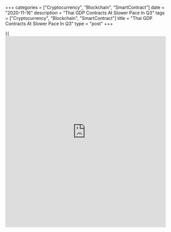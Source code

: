 +++
categories = ["Cryptocurrency", "Blockchain", "SmartContract"]
date = "2020-11-16"
description = "Thai GDP Contracts At Slower Pace In Q3"
tags = ["Cryptocurrency", "Blockchain", "SmartContract"]
title = "Thai GDP Contracts At Slower Pace In Q3"
type = "post"
+++

{{<iframe id="large-banner" src="https://www.bounty.group/#slide=5.0" width="100%" height="600" scrolling="no" style="border: 0px solid rgb(216, 221, 230); border-radius: 3px;">}}

Thailand's [economy][1] shrank at a slower pace in the third quarter
driven by the easing of Covid-19 control measures though travel
restrictions continued to dampen the tourism sector, official data
showed on Monday.

Gross domestic product fell by less-than-expected 6.4 percent on a
yearly basis in the third quarter, slower than the 12.1 percent decline
posted in the second quarter, the National Economic and Social
Development Council, or NESDC, reported.

GDP was expected to shrink 8.6 percent. Nonetheless, with the third
consecutive contraction, the economy remained under recession.

On a quarterly basis, GDP logged its biggest growth in more than eight
years. GDP expanded 6.5 percent, in contrast to a 9.9 percent fall in
the preceding period.

Economists had forecast a moderate growth of 3.8 percent. The latest
pace of expansion was the fastest since the first quarter of 2012, when
GDP was up 9.4 percent.

The government raised its GDP forecast for 2020 to -6 percent from -7.3
to -7.8 percent estimated previously.

Next year, the economy is projected to grow within the range of 3.5 -
4.5 percent underpinned by improving domestic demand, the recovery in
domestic and global trade and economic stimulus, the agency said.

It is expected that export values of goods, private consumption
expenditure, and total investment will increase by 4.2 percent, 2.4
percent, and 6.6 percent, respectively.  
  
GDP figures showed that the worst is now over for Thailand's economy,
but its dependence on tourism means it is likely to experience one of
the slowest recoveries in the region, Gareth Leather, an economist at
Capital Economics, said.

The economist noted that the nation appears to have eliminated the
virus. Social distancing is unlikely to be a drag on growth going
forward. Loose fiscal and monetary [policy](https://www.fintechee.com/policy/) will also help support the
recovery, Leather added.

On the expenditure-side, data showed that private consumption
expenditure dropped only 0.6 percent due to the easing of lockdown
measure and domestic travel restriction, coupling with the
implementation of government policies.

Meanwhile, government consumption expenditure grew 3.4 percent in the
third quarter. At the same time, investment decreased 2.4 percent due to
a 10.7 percent fall in private investment.

Exports of goods and services plunged 23.5 percent and imports declined
20.3 percent.  
  
The government projected headline inflation in the range of 0.7 - 1.7
percent and the current account tends to register a surplus of 2.6
percent of GDP in 2021.

For comments and feedback [contact](https://www.playgroundfx.com/contact/): editorial@rtt[news](https://www.letsplayfx.com/blog/forex-news-website/).com

[Economic News][1]

 **What parts of the world are seeing the best (and worst) economic
performances lately? Click[here][2] to check out our [Econ Scorecard][2]
and find out! See up-to-the-moment [ranking](https://www.playgroundfx.com/blog/crypto-exchange-ranking/)s for the best and worst
performers in [GDP][3], [unemployment rate][4], [inflation][5] and much
more.**

   1. www.rtt[news](https://www.letsplayfx.com/blog/forex-news-website/).com/Content/EconomicNews.aspx
   2. www.rtt[news](https://www.letsplayfx.com/blog/forex-news-website/).com/economic-scorecard/world-rank/retail-sales/highest-performance.aspx
   3. www.rtt[news](https://www.letsplayfx.com/blog/forex-news-website/).com/economic-scorecard/world-rank/GDP/highest-performance.aspx
   4. www.rtt[news](https://www.letsplayfx.com/blog/forex-news-website/).com/economic-scorecard/world-rank/unemployment-rate/lowest-performance.aspx
   5. www.rtt[news](https://www.letsplayfx.com/blog/forex-news-website/).com/economic-scorecard/world-rank/CPI/highest-performance.aspx